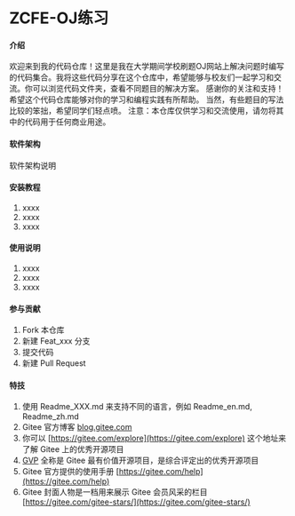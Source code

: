 # ZCFE-OJ练习

#### 介绍
欢迎来到我的代码仓库！这里是我在大学期间学校刷题OJ网站上解决问题时编写的代码集合。我将这些代码分享在这个仓库中，希望能够与校友们一起学习和交流。你可以浏览代码文件夹，查看不同题目的解决方案。
感谢你的关注和支持！希望这个代码仓库能够对你的学习和编程实践有所帮助。
当然，有些题目的写法比较的笨拙，希望同学们轻点喷。
注意：本仓库仅供学习和交流使用，请勿将其中的代码用于任何商业用途。

#### 软件架构
软件架构说明


#### 安装教程

1.  xxxx
2.  xxxx
3.  xxxx

#### 使用说明

1.  xxxx
2.  xxxx
3.  xxxx

#### 参与贡献

1.  Fork 本仓库
2.  新建 Feat_xxx 分支
3.  提交代码
4.  新建 Pull Request


#### 特技

1.  使用 Readme\_XXX.md 来支持不同的语言，例如 Readme\_en.md, Readme\_zh.md
2.  Gitee 官方博客 [blog.gitee.com](https://blog.gitee.com)
3.  你可以 [https://gitee.com/explore](https://gitee.com/explore) 这个地址来了解 Gitee 上的优秀开源项目
4.  [GVP](https://gitee.com/gvp) 全称是 Gitee 最有价值开源项目，是综合评定出的优秀开源项目
5.  Gitee 官方提供的使用手册 [https://gitee.com/help](https://gitee.com/help)
6.  Gitee 封面人物是一档用来展示 Gitee 会员风采的栏目 [https://gitee.com/gitee-stars/](https://gitee.com/gitee-stars/)
